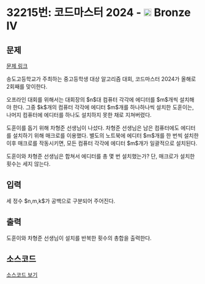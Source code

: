 # 32215번: 코드마스터 2024 - <img src="https://static.solved.ac/tier_small/2.svg" style="height:20px" /> Bronze IV

<!-- performance -->

<!-- 문제 제출 후 깃허브에 푸시를 했을 때 제출한 코드의 성능이 입력될 공간입니다.-->

<!-- end -->

## 문제

[문제 링크](https://boj.kr/32215)


<p>송도고등학교가 주최하는 중고등학생 대상 알고리즘 대회, 코드마스터 2024가 올해로 2회째를 맞이한다.</p>

<p>오프라인 대회를 위해서는 대회장의 $n$대 컴퓨터 각각에 에디터를 $m$개씩 설치해야 한다. 그중 $k$개의 컴퓨터 각각에 에디터 $m$개를 하나하나씩 설치한 도훈이는, 나머지 컴퓨터에 에디터를 하나도 설치하지 못한 채로 지쳐버렸다.</p>

<p>도훈이를 돕기 위해 차형준 선생님이 나섰다. 차형준 선생님은 남은 컴퓨터에도 에디터를 설치하기 위해 매크로를 이용했다. 별도의 노트북에 에디터 $m$개를 한 번씩 설치한 이후 매크로를 작동시키면, 모든 컴퓨터 각각에 에디터 $m$개가 일괄적으로 설치된다.</p>

<p>도훈이와 차형준 선생님은 합쳐서 에디터를 총 몇 번 설치했는가? 단, 매크로가 설치한 횟수는 세지 않는다.</p>



## 입력


<p>세 정수 $n,m,k$가 공백으로 구분되어 주어진다.</p>



## 출력


<p>도훈이와 차형준 선생님이 설치를 반복한 횟수의 총합을 출력한다.</p>



## 소스코드

[소스코드 보기](코드마스터%202024.cpp)